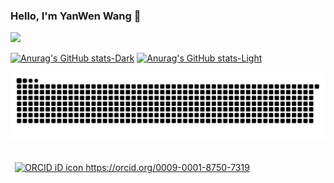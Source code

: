 ### Hello, I'm YanWen Wang 👋

![](https://komarev.com/ghpvc/?username=Konsheng)

[![Anurag's GitHub stats-Dark](https://github-readme-stats.vercel.app/api?username=Konsheng&show_icons=true&theme=dark#gh-dark-mode-only)](https://github.com/anuraghazra/github-readme-stats#gh-dark-mode-only)
[![Anurag's GitHub stats-Light](https://github-readme-stats.vercel.app/api?username=Konsheng&show_icons=true&theme=default#gh-light-mode-only)](https://github.com/anuraghazra/github-readme-stats#gh-light-mode-only)

<picture>
  <source media="(prefers-color-scheme: dark)" srcset="https://raw.githubusercontent.com/konsheng/Konsheng/output/github-snake-dark.svg" />
  <source media="(prefers-color-scheme: light)" srcset="https://raw.githubusercontent.com/konsheng/Konsheng/output/github-snake.svg" />
  <img alt="github-snake" src="github-snake.svg" />
</picture>
<br>
<br>

<a
  id="cy-effective-orcid-url"
  class="underline"
  href="https://orcid.org/0009-0001-8750-7319"
  target="orcid.widget"
  rel="me noopener noreferrer"
  style="vertical-align: top">
  <img
    src="https://orcid.org/sites/default/files/images/orcid_16x16.png"
    style="width: 1em; margin-inline-start: 0.5em"
    alt="ORCID iD icon"/>
  https://orcid.org/0009-0001-8750-7319
</a>

<!--
<details>
  <summary>Experience - Only list the top 100 online players.</summary>

### Server Owner
- **BayMc Network**  
  _2024 - Present_  
  Serving as the server owner, responsible for management and strategic decisions.

- **LianJiXia YunMeng SkyIsland Server**  
  _2020 - 2021_  
  Managed operations and community engagement for a thriving online server.

- **DuoWan YunMeng Pokémon Server**  
  _2016 - 2019_  
  Led the server, overseeing both technical and community management.

### Server Administrator
- **MingKong Vanilla Survival Server**  
  _2024 - Present_  
  Administered daily server operations and user support.

- **Minecraft: Pocket Edition BattleWall Server**  
  _2014 - 2015_  
  Administered daily server operations and user support.

</details>
-->
